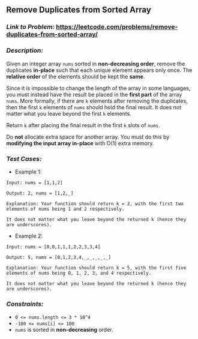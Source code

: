 ## Remove Duplicates from Sorted Array


### ___Link to Problem:___ https://leetcode.com/problems/remove-duplicates-from-sorted-array/


### ___Description:___

Given an integer array `nums` sorted in **non-decreasing order**, remove the duplicates **in-place** such that each unique element appears only once. The **relative order** of the elements should be kept the **same**.

Since it is impossible to change the length of the array in some languages, you must instead have the result be placed in the **first part** of the array `nums`. More formally, if there are `k` elements after removing the duplicates, then the first `k` elements of `nums` should hold the final result. It does not matter what you leave beyond the first `k` elements.

Return `k` after placing the final result in the first `k` slots of `nums`.

Do **not** allocate extra space for another array. You must do this by **modifying the input array in-place** with O(1) extra memory.
  
### ___Test Cases:___

- Example 1:
```
Input: nums = [1,1,2]

Output: 2, nums = [1,2,_]

Explanation: Your function should return k = 2, with the first two elements of nums being 1 and 2 respectively.

It does not matter what you leave beyond the returned k (hence they are underscores).
```

- Example 2:
```
Input: nums = [0,0,1,1,1,2,2,3,3,4]

Output: 5, nums = [0,1,2,3,4,_,_,_,_,_]

Explanation: Your function should return k = 5, with the first five elements of nums being 0, 1, 2, 3, and 4 respectively.

It does not matter what you leave beyond the returned k (hence they are underscores).
```

### ___Constraints:___

- `0 <= nums.length <= 3 * 10^4`
- `-100 <= nums[i] <= 100`
- `nums` is sorted in **non-decreasing** order.
